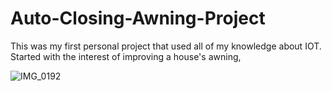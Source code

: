 # Auto-Closing-Awning-Project
This was my first personal project that used all of my knowledge about IOT. Started with the interest of improving a house's awning,  


![IMG_0192](https://github.com/user-attachments/assets/8ce9b64a-91c0-4295-b8c2-ecd70cbe3dfc)
